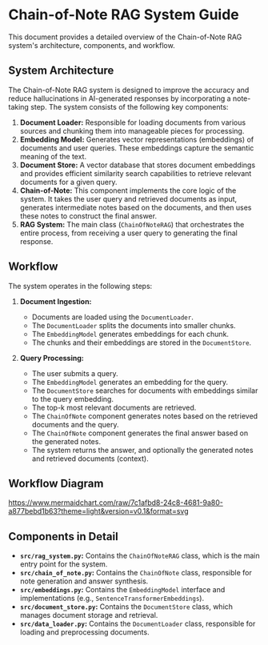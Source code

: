 # Chain-of-Note RAG System Guide

This document provides a detailed overview of the Chain-of-Note RAG system's architecture, components, and workflow.

## System Architecture

The Chain-of-Note RAG system is designed to improve the accuracy and reduce hallucinations in AI-generated responses by incorporating a note-taking step. The system consists of the following key components:

1.  **Document Loader:** Responsible for loading documents from various sources and chunking them into manageable pieces for processing.
2.  **Embedding Model:** Generates vector representations (embeddings) of documents and user queries. These embeddings capture the semantic meaning of the text.
3.  **Document Store:** A vector database that stores document embeddings and provides efficient similarity search capabilities to retrieve relevant documents for a given query.
4.  **Chain-of-Note:** This component implements the core logic of the system. It takes the user query and retrieved documents as input, generates intermediate notes based on the documents, and then uses these notes to construct the final answer.
5.  **RAG System:** The main class (`ChainOfNoteRAG`) that orchestrates the entire process, from receiving a user query to generating the final response.

## Workflow

The system operates in the following steps:

1.  **Document Ingestion:**
    *   Documents are loaded using the `DocumentLoader`.
    *   The `DocumentLoader` splits the documents into smaller chunks.
    *   The `EmbeddingModel` generates embeddings for each chunk.
    *   The chunks and their embeddings are stored in the `DocumentStore`.

2.  **Query Processing:**
    *   The user submits a query.
    *   The `EmbeddingModel` generates an embedding for the query.
    *   The `DocumentStore` searches for documents with embeddings similar to the query embedding.
    *   The top-k most relevant documents are retrieved.
    *   The `ChainOfNote` component generates notes based on the retrieved documents and the query.
    *   The `ChainOfNote` component generates the final answer based on the generated notes.
    *   The system returns the answer, and optionally the generated notes and retrieved documents (context).

## Workflow Diagram

https://www.mermaidchart.com/raw/7c1afbd8-24c8-4681-9a80-a877bebd1b63?theme=light&version=v0.1&format=svg

## Components in Detail

*   **`src/rag_system.py`:** Contains the `ChainOfNoteRAG` class, which is the main entry point for the system.
*   **`src/chain_of_note.py`:** Contains the `ChainOfNote` class, responsible for note generation and answer synthesis.
*   **`src/embeddings.py`:** Contains the `EmbeddingModel` interface and implementations (e.g., `SentenceTransformerEmbeddings`).
*   **`src/document_store.py`:** Contains the `DocumentStore` class, which manages document storage and retrieval.
*   **`src/data_loader.py`:** Contains the `DocumentLoader` class, responsible for loading and preprocessing documents.
